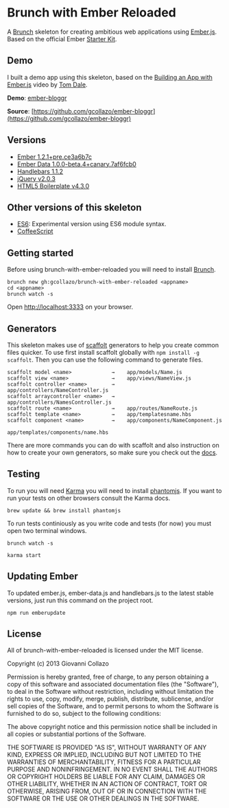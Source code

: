 # Brunch with Ember Reloaded

A [Brunch](http://brunch.io) skeleton for creating ambitious web applications using [Ember.js](http://emberjs.com). Based on the official Ember [Starter Kit](https://github.com/emberjs/starter-kit/archive/master.zip).

## Demo

I built a demo app using this skeleton, based on the [Building an App with Ember.js](http://www.youtube.com/watch?v=Ga99hMi7wfY) video by [Tom Dale](http://twitter.com/tomdale).

**Demo**: [ember-bloggr](http://dev.gcollazo.com/ember-bloggr)

**Source**: [https://github.com/gcollazo/ember-bloggr](https://github.com/gcollazo/ember-bloggr)

## Versions
- [Ember 1.2.1+pre.ce3a6b7c](http://emberjs.com)
- [Ember Data 1.0.0-beta.4+canary.7af6fcb0](https://github.com/emberjs/data)
- [Handlebars 1.1.2](http://handlebarsjs.com)
- [jQuery v2.0.3](http://jquery.com)
- [HTML5 Boilerplate v4.3.0](http://html5boilerplate.com)

## Other versions of this skeleton

- [ES6](https://github.com/gcollazo/brunch-with-ember-reloaded/tree/es6): Experimental version using ES6 module syntax.
- [CoffeeScript](https://github.com/gcollazo/brunch-with-ember-reloaded/tree/coffeescript)


## Getting started

Before using brunch-with-ember-reloaded you will need to install [Brunch](http://brunch.io/).

```
brunch new gh:gcollazo/brunch-with-ember-reloaded <appname>
cd <appname>
brunch watch -s
```
Open [http://localhost:3333](http://localhost:3333) on your browser.

## Generators

This skeleton makes use of [scaffolt](https://github.com/paulmillr/scaffolt#readme) generators to help you create common files quicker. To use first install scaffolt globally with `npm install -g scaffolt`. Then you can use the following command to generate files.

```
scaffolt model <name>             →    app/models/Name.js
scaffolt view <name>              →    app/views/NameView.js
scaffolt controller <name>        →    app/controllers/NameController.js
scaffolt arraycontroller <name>   →    app/controllers/NamesController.js
scaffolt route <name>             →    app/routes/NameRoute.js
scaffolt template <name>          →    app/templatesname.hbs
scaffolt component <name>         →    app/components/NameComponent.js
                                       app/templates/components/name.hbs
```

There are more commands you can do with scaffolt and also instruction on how to create your own generators, so make sure you check out the [docs](https://github.com/paulmillr/scaffolt#readme).

## Testing

To run you will need [Karma](https://github.com/karma-runner) you will need to install [phantomjs](https://github.com/ariya/phantomjs). If you want to run your tests on other browsers consult the Karma docs.

```
brew update && brew install phantomjs
```

To run tests continiously as you write code and tests (for now) you must open two terminal windows.

```
brunch watch -s
```

```
karma start
```

## Updating Ember

To updated ember.js, ember-data.js and handlebars.js to the latest stable versions, just run this command on the project root.

```
npm run emberupdate
```

## License

All of brunch-with-ember-reloaded is licensed under the MIT license.

Copyright (c) 2013 Giovanni Collazo

Permission is hereby granted, free of charge, to any person obtaining a copy of this software and associated documentation files (the "Software"), to deal in the Software without restriction, including without limitation the rights to use, copy, modify, merge, publish, distribute, sublicense, and/or sell copies of the Software, and to permit persons to whom the Software is furnished to do so, subject to the following conditions:

The above copyright notice and this permission notice shall be included in all copies or substantial portions of the Software.

THE SOFTWARE IS PROVIDED "AS IS", WITHOUT WARRANTY OF ANY KIND, EXPRESS OR IMPLIED, INCLUDING BUT NOT LIMITED TO THE WARRANTIES OF MERCHANTABILITY, FITNESS FOR A PARTICULAR PURPOSE AND NONINFRINGEMENT. IN NO EVENT SHALL THE AUTHORS OR COPYRIGHT HOLDERS BE LIABLE FOR ANY CLAIM, DAMAGES OR OTHER LIABILITY, WHETHER IN AN ACTION OF CONTRACT, TORT OR OTHERWISE, ARISING FROM, OUT OF OR IN CONNECTION WITH THE SOFTWARE OR THE USE OR OTHER DEALINGS IN THE SOFTWARE.
